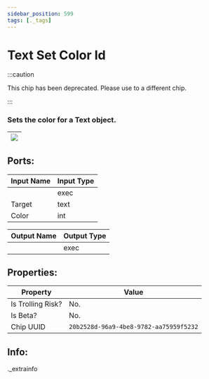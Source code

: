 ```yaml
---
sidebar_position: 599
tags: [._tags]
---
```


# Text Set Color Id
:::caution

This chip has been deprecated. Please use to a different chip.

:::

### Sets the color for a Text object.

| ![](https://images-ext-2.discordapp.net/external/MPmIaQzlEPmgGWlgi-WxBBXt0Bjv_zWPkg1y1f_sy3s/https/www.recroomcircuits.com/image/circuit/absolute-value?width=206&height=108) |
|-----|

## Ports:

| Input Name | Input Type |
|-----------|-----------|
|  | exec |
| Target | text |
| Color | int |

| Output Name | Output Type |
|-----------|-----------|
|  | exec |

## Properties:

| Property  | Value |
|-------------------|-----------|
| Is Trolling Risk? | No. |
| Is Beta? | No. |
| Chip UUID | `20b2528d-96a9-4be8-9782-aa75959f5232` |

## Info:
._extrainfo